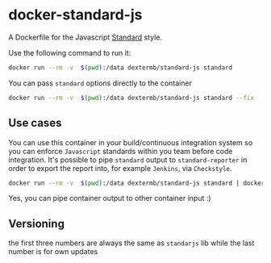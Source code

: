 # docker-standard-js

A Dockerfile for the Javascript [Standard][standard] style.

Use the following command to run it:
```bash
docker run --rm -v  $(pwd):/data dextermb/standard-js standard
```

You can pass `standard` options directly to the container
```bash
docker run --rm -v  $(pwd):/data dextermb/standard-js standard --fix
```

## Use cases

You can use this container in your build/continuous integration system so you can enforce `Javascript` standards within you team before code integration. It's possible to pipe `standard` output to `standard-reporter` in order to export the report into, for example `Jenkins`, via `Checkstyle`.

```bash
docker run --rm -v  $(pwd):/data dextermb/standard-js standard | docker run --rm -i geniousphp/standard-js standard-reporter --checkstyle
```

Yes, you can pipe container output to other container input :)

## Versioning
the first three numbers are always the same as `standarjs` lib while the last number is for own updates

[standard]: http://standardjs.com/rules.html
